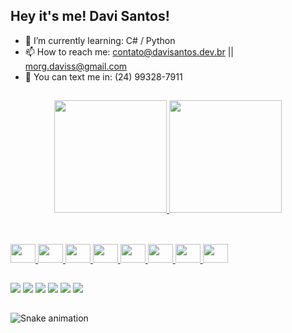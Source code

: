 ## Hey it's me! Davi Santos!

- 🌱 I’m currently learning: C# / Python
- 📫 How to reach me: contato@davisantos.dev.br || morg.daviss@gmail.com
- 📱  You can text me in: (24) 99328-7911

##

<div align="center">
  <a href="https://github.com/Davisilvas">
  <img height="180em" src="https://github-readme-stats.vercel.app/api?username=Davisilvas&show_icons=true&theme=dark&include_all_commits=true&count_private=true"/>
  <img height="180em" src="https://github-readme-stats.vercel.app/api/top-langs/?username=Davisilvas&layout=compact&langs_count=7&theme=dark"/>
</div>

##

<div style="display: inline_block"><br>
  <img height="30" width="40" src="https://cdn.jsdelivr.net/gh/devicons/devicon/icons/javascript/javascript-original.svg" />
  <img height="30" width="40" src="https://cdn.jsdelivr.net/gh/devicons/devicon/icons/typescript/typescript-original.svg" />
  <img height="30" width="40" src="https://cdn.jsdelivr.net/gh/devicons/devicon/icons/react/react-original.svg" />
  <img height="30" width="40" src="https://cdn.jsdelivr.net/gh/devicons/devicon/icons/nodejs/nodejs-original.svg" />
  <img height="30" width="40" src="https://cdn.jsdelivr.net/gh/devicons/devicon/icons/html5/html5-original.svg" />
  <img height="30" width="40" src="https://cdn.jsdelivr.net/gh/devicons/devicon/icons/css3/css3-original.svg" />
  <img height="30" width="40" src="https://cdn.jsdelivr.net/gh/devicons/devicon/icons/php/php-original.svg" />
  <img height="30" width="40" src="https://cdn.jsdelivr.net/gh/devicons/devicon/icons/mysql/mysql-original.svg" />          
</div>


##

<div>
  <a href="https://twitter.com/davi__ssd"><img src="https://img.shields.io/badge/Twitter-1DA1F2?style=for-the-badge&logo=twitter&logoColor=white"></a>
  <a href="https://www.instagram.com/davi120_/"><img src="https://img.shields.io/badge/Instagram-E4405F?style=for-the-badge&logo=instagram&logoColor=white" /></a>
  <a href="https://www.linkedin.com/in/davisilvasantoss/"><img src="https://img.shields.io/badge/LinkedIn-0077B5?style=for-the-badge&logo=linkedin&logoColor=white" /></a>
  <a href="https://api.whatsapp.com/send?phone=5524993287911&text=Oii%20Davi%2C%20show%20de%20bola%3F%20Eu%20vim%20pelo%20seu%20Github%20e%20to%20afim%20de%20trocar%20uma%20ideia!"><img src="https://img.shields.io/badge/WhatsApp-25D366?style=for-the-badge&logo=whatsapp&logoColor=white" /></a>
  <a href="mailto:Morg.daviss@gmail.com"><img src="https://img.shields.io/badge/Gmail-D14836?style=for-the-badge&logo=gmail&logoColor=white" /></a>
  <a href="https://www.facebook.com/davi.santos.509/"><img src="https://img.shields.io/badge/Facebook-1877F2?style=for-the-badge&logo=facebook&logoColor=white" /></a>
</div>

##

![Snake animation](https://github.com/Davisilvas/Davisilvas/blob/output/github-contribution-grid-snake.svg)
